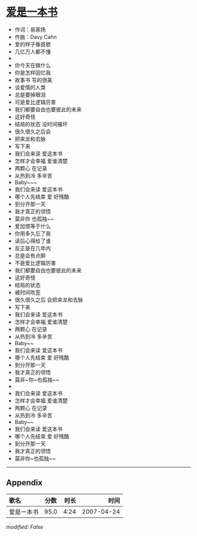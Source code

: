 # [爱是一本书](https://music.163.com/song?id=65540)

* 作词：易家扬
* 作曲：Davy Cahn
* 爱的样子像首歌
* 几亿万人都不懂
* 
* 你今天在做什么
* 你是怎样回忆我
* 故事书 写的很美
* 谈爱情的人类
* 总是要掉眼泪
* 可是爱比逻辑厉害
* 我们都要自由也要彼此的未来
* 这好奇怪
* 结局的状态 没时间摧坏
* 很久很久之后会
* 把来龙和去脉
* 写下来
* 我们会来读 爱这本书
* 怎样才会幸福 爱谁清楚
* 两颗心 在记录
* 从热到冷 多辛苦
* Baby~~~
* 我们会来读 爱这本书
* 哪个人先结束 爱 好残酷
* 到分开那一天
* 我才真正的领悟
* 莫非你 也孤独~~
* 爱加恨等于什么
* 你用多久忘了我
* 读后心得给了谁
* 反正是在几年内
* 总是会有点醉
* 不是爱比逻辑厉害
* 我们都要自由也要彼此的未来
* 这好奇怪
* 结局的状态
* 被时间吹歪
* 很久很久之后 会把来龙和去脉
* 写下来
* 我们会来读 爱这本书
* 怎样才会幸福 爱谁清楚
* 两颗心 在记录
* 从热到冷 多辛苦
* Baby~~
* 我们会来读 爱这本书
* 哪个人先结束 爱 好残酷
* 到分开那一天
* 我才真正的领悟
* 莫非~你~也孤独~~
* 
* 我们会来读 爱这本书
* 怎样才会幸福 爱谁清楚
* 两颗心 在记录
* 从热到冷 多辛苦
* Baby~~
* 我们会来读 爱这本书
* 哪个人先结束 爱 好残酷
* 到分开那一天
* 我才真正的领悟
* 莫非你~也孤独~~


---

## Appendix

|歌名|分数|时长|时间|
|:---|:---:|---:|---:|
|爱是一本书|95.0|4:24|2007-04-24

*modified: False*